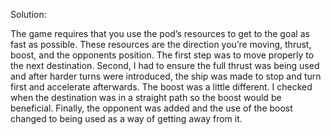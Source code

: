 Solution:

The game requires that you use the pod’s resources to get to the goal as fast as
possible. These resources are the direction you’re moving, thrust, boost, and the
opponents position. The first step was to move properly to the next destination.
Second, I had to ensure the full thrust was being used and after harder turns were
introduced, the ship was made to stop and turn first and accelerate afterwards.
    The boost was a little different. I checked when the destination was in a
straight path so the boost would be beneficial. Finally, the opponent was added
and the use of the boost changed to being used as a way of getting away from it.

